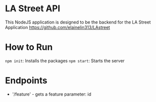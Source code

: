 # LA Street API
This NodeJS application is designed to be the backend for the LA Street Application
https://github.com/elainelin313/LAstreet

# How to Run
`npm init`: Installs the packages
`npm start`: Starts the server


# Endpoints
- '/feature' - gets a feature
    parameter: id
